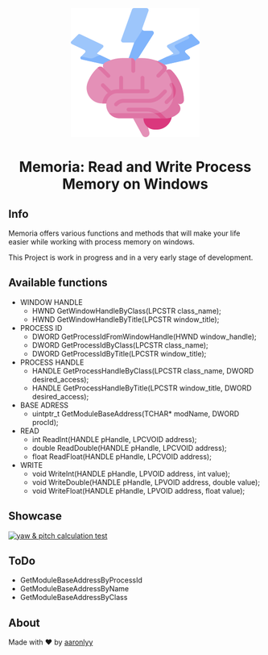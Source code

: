 <p align="center"><img src="./media/brain.png"/></p>
<h1 align=center> Memoria: Read and Write Process Memory on Windows</h1>

## Info
Memoria offers various functions and methods that will make your life easier while working with process memory on windows.

This Project is work in progress and in a very early stage of development.

## Available functions

- WINDOW HANDLE
  - HWND GetWindowHandleByClass(LPCSTR class_name);
  - HWND GetWindowHandleByTitle(LPCSTR window_title);
- PROCESS ID
  - DWORD GetProcessIdFromWindowHandle(HWND window_handle);
  - DWORD GetProcessIdByClass(LPCSTR class_name);
  - DWORD GetProcessIdByTitle(LPCSTR window_title);
- PROCESS HANDLE
  - HANDLE GetProcessHandleByClass(LPCSTR class_name, DWORD desired_access);
  - HANDLE GetProcessHandleByTitle(LPCSTR window_title, DWORD desired_access);
- BASE ADRESS
  - uintptr_t GetModuleBaseAddress(TCHAR* modName, DWORD procId);
- READ
  - int ReadInt(HANDLE pHandle, LPCVOID address);
  - double ReadDouble(HANDLE pHandle, LPCVOID address);
  - float ReadFloat(HANDLE pHandle, LPCVOID address);
- WRITE
  - void WriteInt(HANDLE pHandle, LPVOID address, int value);
  - void WriteDouble(HANDLE pHandle, LPVOID address, double value);
  - void WriteFloat(HANDLE pHandle, LPVOID address, float value);

## Showcase

[![yaw & pitch calculation test](https://img.youtube.com/vi/YhmHOjOGIBI/0.jpg)](https://www.youtube.com/watch?v=YhmHOjOGIBI)

## ToDo

- GetModuleBaseAddressByProcessId
- GetModuleBaseAddressByName
- GetModuleBaseAddressByClass

## About

Made with ♥ by [aaronlyy](https://github.com/aaronlyy)